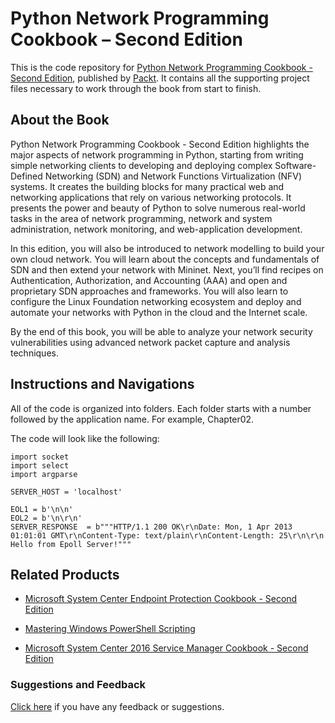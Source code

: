 
# 	Python Network Programming Cookbook – Second Edition
This is the code repository for [Python Network Programming Cookbook - Second Edition](https://www.packtpub.com/networking-and-servers/python-network-programming-cookbook-second-edition?utm_source=github&utm_medium=repository&utm_content=9781786463999), published by [Packt](https://www.packtpub.com). It contains all the supporting project files necessary to work through the book from start to finish.
## About the Book
Python Network Programming Cookbook - Second Edition highlights the major aspects of network programming in Python, starting from writing simple networking clients to developing and deploying complex Software-Defined Networking (SDN) and Network Functions Virtualization (NFV) systems. It creates the building blocks for many practical web and networking applications that rely on various networking protocols. It presents the power and beauty of Python to solve numerous real-world tasks in the area of network programming, network and system administration, network monitoring, and web-application development.

In this edition, you will also be introduced to network modelling to build your own cloud network. You will learn about the concepts and fundamentals of SDN and then extend your network with Mininet. Next, you’ll find recipes on Authentication, Authorization, and Accounting (AAA) and open and proprietary SDN approaches and frameworks. You will also learn to configure the Linux Foundation networking ecosystem and deploy and automate your networks with Python in the cloud and the Internet scale.

By the end of this book, you will be able to analyze your network security vulnerabilities using advanced network packet capture and analysis techniques.

## Instructions and Navigations
All of the code is organized into folders. Each folder starts with a number followed by the application name. For example, Chapter02.

The code will look like the following:
```
import socket
import select
import argparse

SERVER_HOST = 'localhost'

EOL1 = b'\n\n'
EOL2 = b'\n\r\n'
SERVER_RESPONSE  = b"""HTTP/1.1 200 OK\r\nDate: Mon, 1 Apr 2013 01:01:01 GMT\r\nContent-Type: text/plain\r\nContent-Length: 25\r\n\r\n
Hello from Epoll Server!"""
```


## Related Products
* [Microsoft System Center Endpoint Protection Cookbook - Second Edition](https://www.packtpub.com/networking-and-servers/microsoft-system-center-1511-endpoint-protection-cookbook?utm_source=github&utm_medium=repository&utm_content=9781786464286)

* [Mastering Windows PowerShell Scripting](https://www.packtpub.com/application-development/mastering-windows-powershell-scripting?utm_source=github&utm_medium=repository&utm_content=9781782173557)

* [Microsoft System Center 2016 Service Manager Cookbook - Second Edition](https://www.packtpub.com/virtualization-and-cloud/microsoft-system-center-2016-service-manager-cookbook-second-edition?utm_source=github&utm_medium=repository&utm_content=9781786464897)
### Suggestions and Feedback
[Click here](https://docs.google.com/forms/d/e/1FAIpQLSe5qwunkGf6PUvzPirPDtuy1Du5Rlzew23UBp2S-P3wB-GcwQ/viewform) if you have any feedback or suggestions.
